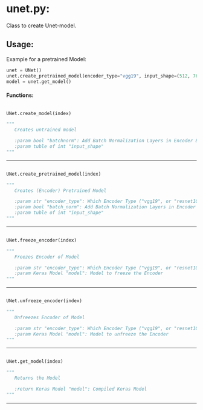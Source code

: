 # unet.py:

Class to create Unet-model.

## Usage:

Example for a pretrained Model:
```python
unet = UNet()
unet.create_pretrained_model(encoder_type="vgg19", input_shape=(512, 768, 3), num_classes=2)
model = unet.get_model()
```

#### Functions:
```python

UNet.create_model(index)

"""
   Creates untrained model

   :param bool "batchnorm": Add Batch Normalization Layers in Encoder Blocks or not
   :param tuble of int "input_shape" 
"""
```
___
```python

UNet.create_pretrained_model(index)

"""
   Creates (Encoder) Pretrained Model

   :param str "encoder_type": Which Encoder Type ("vgg19", or "resnet101")
   :param bool "batch_norm": Add Batch Normalization Layers in Encoder Blocks or not
   :param tuble of int "input_shape" 
"""
```
___
```python

UNet.freeze_encoder(index)

"""
   Freezes Encoder of Model

   :param str "encoder_type": Which Encoder Type ("vgg19", or "resnet101")
   :param Keras Model "model": Model to freeze the Encoder
"""
```
___
```python

UNet.unfreeze_encoder(index)

"""
   Unfreezes Encoder of Model

   :param str "encoder_type": Which Encoder Type ("vgg19", or "resnet101")
   :param Keras Model "model": Model to unfreeze the Encoder
"""
```
___
```python

UNet.get_model(index)

"""
   Returns the Model

   :return Keras Model "model": Compiled Keras Model
"""
```
___
